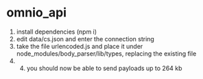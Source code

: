 # omnio_api

1. install dependencies (npm i)
2. edit data/cs.json and enter the connection string
3. take the file urlencoded.js and place it under node_modules/body_parser/lib/types, replacing the existing file
4. 4. you should now be able to send payloads up to 264 kb
